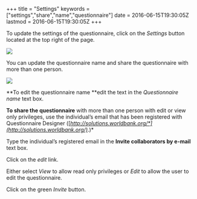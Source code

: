 +++
title = "Settings"
keywords = ["settings","share","name","questionnaire"]
date = 2016-06-15T19:30:05Z
lastmod = 2016-06-15T19:30:05Z
+++

To update the settings of the questionnaire, click on the *Settings*
button located at the top right of the page.  
  
  
![](/images/642607.png)  
  
You can update the questionnaire name and share the questionnaire with
more than one person.   
  
  
![](/images/642608.png)  
  
**To edit the questionnaire name **edit the text in the *Questionnaire
name* text box.   
  
  
**To share the questionnaire** with more than one person with edit or
view only privileges, use the individual’s email that has been
registered with Questionnaire Designer
([*http://solutions.worldbank.org/*](http://solutions.worldbank.org/)*.)*  
  
Type the individual’s registered email in the **Invite collaborators by
e-mail** text box.  
  
Click on the *edit* link.   
  
Either select *View* to allow read only privileges or *Edit* to allow
the user to edit the questionnaire.  
  
Click on the green *Invite* button.
